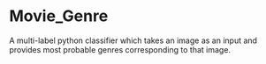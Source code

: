 # Movie_Genre
A multi-label python classifier which takes an image as an input and provides most probable genres corresponding to that image.
